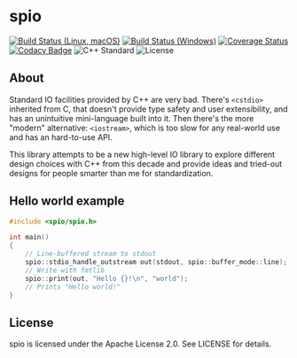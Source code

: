 # spio

[![Build Status (Linux, macOS)](https://travis-ci.com/eliaskosunen/spio.svg)](https://travis-ci.com/eliaskosunen/spio)
[![Build Status (Windows)](https://ci.appveyor.com/api/projects/status/jejykd1ewk0mq4h5?svg=true)](https://ci.appveyor.com/project/eliaskosunen/spio)
[![Coverage Status](https://coveralls.io/repos/github/eliaskosunen/spio/badge.svg?branch=master)](https://coveralls.io/github/eliaskosunen/spio?branch=master)
[![Codacy Badge](https://api.codacy.com/project/badge/Grade/283acc16d6a942429df56eb69e2b51f2)](https://www.codacy.com/app/eliaskosunen/spio?utm_source=github.com&amp;utm_medium=referral&amp;utm_content=eliaskosunen/spio&amp;utm_campaign=Badge_Grade)
![C++ Standard](https://img.shields.io/badge/C%2B%2B-11%2F14%2F17-blue.svg)
![License](https://img.shields.io/github/license/eliaskosunen/spio.svg)

## About

Standard IO facilities provided by C++ are very bad.
There's `<cstdio>` inherited from C, that doesn't provide type safety and user extensibility, and has an unintuitive mini-language built into it.
Then there's the more "modern" alternative: `<iostream>`, which is too slow for any real-world use and has an hard-to-use API.

This library attempts to be a new high-level IO library to explore different design choices with C++ from this decade and provide ideas
and tried-out designs for people smarter than me for standardization.

## Hello world example

```cpp
#include <spio/spio.h>

int main()
{
    // Line-buffered stream to stdout
    spio::stdio_handle_outstream out(stdout, spio::buffer_mode::line);
    // Write with fmtlib
    spio::print(out, "Hello {}!\n", "world");
    // Prints "Hello world!"
}
```

## License

spio is licensed under the Apache License 2.0. See LICENSE for details.
